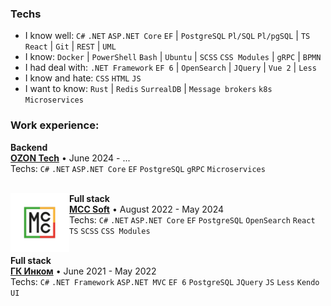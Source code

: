 ### Techs
* I know well: `C#` `.NET` `ASP.NET Core` `EF` | `PostgreSQL` `Pl/SQL` `Pl/pgSQL` | `TS` `React` | `Git` | `REST` | `UML`
* I know: `Docker` | `PowerShell` `Bash` | `Ubuntu` | `SCSS` `CSS Modules` | `gRPC` | `BPMN`
* I had deal with: `.NET Framework` `EF 6` | `OpenSearch` | `JQuery` | `Vue 2` | `Less` 
* I know and hate: `CSS` `HTML` `JS`
* I want to know: `Rust` | `Redis`  `SurrealDB` | `Message brokers` `k8s` `Microservices`

### Work experience:
**Backend** \
[**OZON Tech**](https://ozon.tech/) • June 2024 - ... \
Techs: `C#` `.NET` `ASP.NET Core` `EF` `PostgreSQL` `gRPC` `Microservices` \
<br/>

[<img align="left" height="94px" width="94px" alt="MCC Soft" src="./images/MccSoft.png"/>](https://github.com/mccsoft)
**Full stack** \
[**MCC Soft**](https://github.com/mccsoft) • August 2022 - May 2024 \
Techs: `C#` `.NET` `ASP.NET Core` `EF` `PostgreSQL` `OpenSearch` `React` `TS` `SCSS` `CSS Modules` \
<br/>

**Full stack** \
[**ГК Инком**](https://incom.tomsk.ru/) • June 2021 - May 2022 \
Techs: `C#` `.NET Framework` `ASP.NET MVC` `EF 6` `PostgreSQL` `JQuery` `JS` `Less` `Kendo UI` \
<br/>
